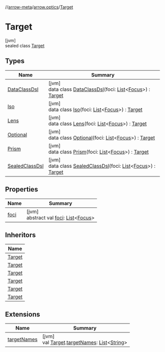 //[arrow-meta](../../../index.md)/[arrow.optics](../index.md)/[Target](index.md)

# Target

[jvm]\
sealed class [Target](index.md)

## Types

| Name | Summary |
|---|---|
| [DataClassDsl](-data-class-dsl/index.md) | [jvm]<br>data class [DataClassDsl](-data-class-dsl/index.md)(foci: [List](https://kotlinlang.org/api/latest/jvm/stdlib/kotlin.collections/-list/index.html)&lt;[Focus](../-focus/index.md)&gt;) : [Target](index.md) |
| [Iso](-iso/index.md) | [jvm]<br>data class [Iso](-iso/index.md)(foci: [List](https://kotlinlang.org/api/latest/jvm/stdlib/kotlin.collections/-list/index.html)&lt;[Focus](../-focus/index.md)&gt;) : [Target](index.md) |
| [Lens](-lens/index.md) | [jvm]<br>data class [Lens](-lens/index.md)(foci: [List](https://kotlinlang.org/api/latest/jvm/stdlib/kotlin.collections/-list/index.html)&lt;[Focus](../-focus/index.md)&gt;) : [Target](index.md) |
| [Optional](-optional/index.md) | [jvm]<br>data class [Optional](-optional/index.md)(foci: [List](https://kotlinlang.org/api/latest/jvm/stdlib/kotlin.collections/-list/index.html)&lt;[Focus](../-focus/index.md)&gt;) : [Target](index.md) |
| [Prism](-prism/index.md) | [jvm]<br>data class [Prism](-prism/index.md)(foci: [List](https://kotlinlang.org/api/latest/jvm/stdlib/kotlin.collections/-list/index.html)&lt;[Focus](../-focus/index.md)&gt;) : [Target](index.md) |
| [SealedClassDsl](-sealed-class-dsl/index.md) | [jvm]<br>data class [SealedClassDsl](-sealed-class-dsl/index.md)(foci: [List](https://kotlinlang.org/api/latest/jvm/stdlib/kotlin.collections/-list/index.html)&lt;[Focus](../-focus/index.md)&gt;) : [Target](index.md) |

## Properties

| Name | Summary |
|---|---|
| [foci](foci.md) | [jvm]<br>abstract val [foci](foci.md): [List](https://kotlinlang.org/api/latest/jvm/stdlib/kotlin.collections/-list/index.html)&lt;[Focus](../-focus/index.md)&gt; |

## Inheritors

| Name |
|---|
| [Target](-iso/index.md) |
| [Target](-prism/index.md) |
| [Target](-lens/index.md) |
| [Target](-optional/index.md) |
| [Target](-sealed-class-dsl/index.md) |
| [Target](-data-class-dsl/index.md) |

## Extensions

| Name | Summary |
|---|---|
| [targetNames](../target-names.md) | [jvm]<br>val [Target](index.md).[targetNames](../target-names.md): [List](https://kotlinlang.org/api/latest/jvm/stdlib/kotlin.collections/-list/index.html)&lt;[String](https://kotlinlang.org/api/latest/jvm/stdlib/kotlin/-string/index.html)&gt; |
